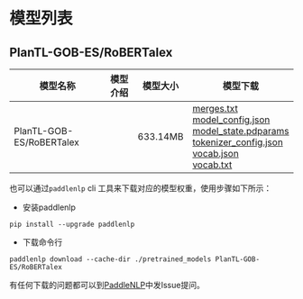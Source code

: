 #  模型列表

## PlanTL-GOB-ES/RoBERTalex

| 模型名称 | 模型介绍 | 模型大小  | 模型下载 |
| --- | --- | --- | --- |
|PlanTL-GOB-ES/RoBERTalex|  | 633.14MB | [merges.txt](https://bj.bcebos.com/paddlenlp/models/community/PlanTL-GOB-ES/RoBERTalex/merges.txt)<br>[model_config.json](https://bj.bcebos.com/paddlenlp/models/community/PlanTL-GOB-ES/RoBERTalex/model_config.json)<br>[model_state.pdparams](https://bj.bcebos.com/paddlenlp/models/community/PlanTL-GOB-ES/RoBERTalex/model_state.pdparams)<br>[tokenizer_config.json](https://bj.bcebos.com/paddlenlp/models/community/PlanTL-GOB-ES/RoBERTalex/tokenizer_config.json)<br>[vocab.json](https://bj.bcebos.com/paddlenlp/models/community/PlanTL-GOB-ES/RoBERTalex/vocab.json)<br>[vocab.txt](https://bj.bcebos.com/paddlenlp/models/community/PlanTL-GOB-ES/RoBERTalex/vocab.txt) |

也可以通过`paddlenlp` cli 工具来下载对应的模型权重，使用步骤如下所示：

* 安装paddlenlp

```shell
pip install --upgrade paddlenlp
```

* 下载命令行

```shell
paddlenlp download --cache-dir ./pretrained_models PlanTL-GOB-ES/RoBERTalex
```

有任何下载的问题都可以到[PaddleNLP](https://github.com/PaddlePaddle/PaddleNLP)中发Issue提问。